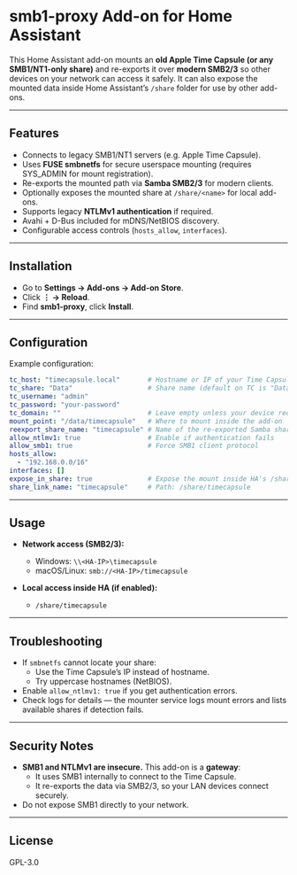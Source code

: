 # smb1-proxy Add-on for Home Assistant

This Home Assistant add-on mounts an **old Apple Time Capsule (or any SMB1/NT1-only share)** and re-exports it over **modern SMB2/3** so other devices on your network can access it safely.
It can also expose the mounted data inside Home Assistant’s `/share` folder for use by other add-ons.

---

## Features

- Connects to legacy SMB1/NT1 servers (e.g. Apple Time Capsule).
- Uses **FUSE smbnetfs** for secure userspace mounting (requires SYS_ADMIN for mount registration).
- Re-exports the mounted path via **Samba SMB2/3** for modern clients.
- Optionally exposes the mounted share at `/share/<name>` for local add-ons.
- Supports legacy **NTLMv1 authentication** if required.
- Avahi + D-Bus included for mDNS/NetBIOS discovery.
- Configurable access controls (`hosts_allow`, `interfaces`).

---

## Installation

   - Go to **Settings → Add-ons → Add-on Store**.
   - Click **⋮ → Reload**.
   - Find **smb1-proxy**, click **Install**.

---

## Configuration

Example configuration:

```yaml
tc_host: "timecapsule.local"       # Hostname or IP of your Time Capsule
tc_share: "Data"                   # Share name (default on TC is "Data")
tc_username: "admin"
tc_password: "your-password"
tc_domain: ""                      # Leave empty unless your device requires it
mount_point: "/data/timecapsule"   # Where to mount inside the add-on
reexport_share_name: "timecapsule" # Name of the re-exported Samba share
allow_ntlmv1: true                 # Enable if authentication fails
allow_smb1: true                   # Force SMB1 client protocol
hosts_allow:
  - "192.168.0.0/16"
interfaces: []
expose_in_share: true              # Expose the mount inside HA's /share
share_link_name: "timecapsule"     # Path: /share/timecapsule
```

---

## Usage

- **Network access (SMB2/3):**
  - Windows: `\\<HA-IP>\timecapsule`
  - macOS/Linux: `smb://<HA-IP>/timecapsule`

- **Local access inside HA (if enabled):**
  - `/share/timecapsule`

---

## Troubleshooting

- If `smbnetfs` cannot locate your share:
  - Use the Time Capsule’s IP instead of hostname.
  - Try uppercase hostnames (NetBIOS).
- Enable `allow_ntlmv1: true` if you get authentication errors.
- Check logs for details — the mounter service logs mount errors and lists available shares if detection fails.

---

## Security Notes

- **SMB1 and NTLMv1 are insecure.** This add-on is a **gateway**:
  - It uses SMB1 internally to connect to the Time Capsule.
  - It re-exports the data via SMB2/3, so your LAN devices connect securely.
- Do not expose SMB1 directly to your network.

---

## License

GPL-3.0
